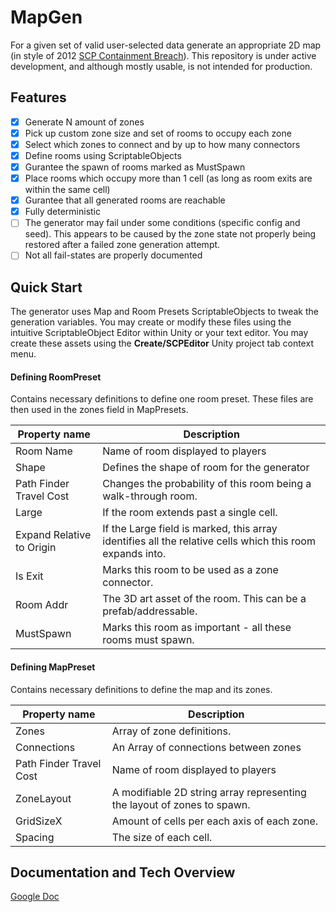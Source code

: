 # MapGen

For a given set of valid user-selected data generate an appropriate 2D map (in style of 2012 [SCP Containment Breach](https://github.com/Regalis11/scpcb)). This repository is under active development, and although mostly usable, is not intended for production.

## Features

 - [x] Generate N amount of zones
 - [x] Pick up custom zone size and set of rooms to occupy each zone
 - [x] Select which zones to connect and by up to how many connectors
 - [x] Define rooms using ScriptableObjects
 - [x] Gurantee the spawn of rooms marked as MustSpawn
 - [x] Place rooms which occupy more than 1 cell (as long as room exits are within the same cell)
 - [x] Gurantee that all generated rooms are reachable
 - [x] Fully deterministic
 - [ ] The generator may fail under some conditions (specific config and seed). This appears to be caused by the zone state not properly being restored after a failed zone generation attempt. 
 - [ ] Not all fail-states are properly documented

## Quick Start
The generator uses Map and Room Presets ScriptableObjects to tweak the generation variables. You may create or modify these files using the intuitive ScriptableObject Editor within Unity or your text editor. You may create these assets using the **Create/SCPEditor** Unity project tab context menu.

#### Defining RoomPreset
Contains necessary definitions to define one room preset. These files are then used in the zones field in MapPresets.

|Property name|Description  |
|--|--|
| Room Name | Name of room displayed to players |
| Shape | Defines the shape of room for the generator |
| Path Finder Travel Cost | Changes the probability of this room being a walk-through room. |
| Large | If the room extends past a single cell. |
| Expand Relative to Origin | If the Large field is marked, this array identifies all the relative cells which this room expands into. |
|Is Exit | Marks this room to be used as a zone connector. |
|Room Addr | The 3D art asset of the room. This can be a prefab/addressable. |
|MustSpawn | Marks this room as important - all these rooms must spawn. |



#### Defining MapPreset
Contains necessary definitions to define the map and its zones.

|Property name|Description  |
|--|--|
| Zones | Array of zone definitions. |
| Connections | An Array of connections between zones |
| Path Finder Travel Cost | Name of room displayed to players |
| ZoneLayout | A modifiable 2D string array representing the layout of zones to spawn. |
| GridSizeX | Amount of cells per each axis of each zone. |
| Spacing | The size of each cell. |



## Documentation and Tech Overview
[Google Doc](https://docs.google.com/document/d/1rY4tgInwJ9if1UFdFK7_NyAuGlZ8Y0QX9g3KuYgEy9A/edit?usp=sharing)

